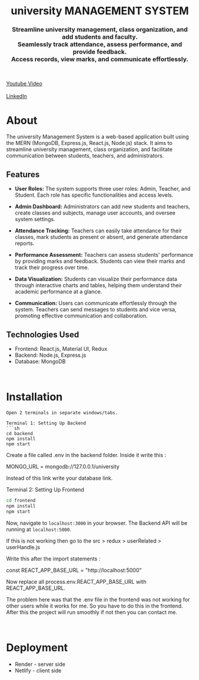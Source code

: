 <h1 align="center">
    university MANAGEMENT SYSTEM
</h1>

<h3 align="center">
Streamline university management, class organization, and add students and faculty.<br>
Seamlessly track attendance, assess performance, and provide feedback. <br>
Access records, view marks, and communicate effortlessly.
</h3>

<br>

[Youtube Video](https://youtu.be/ol650KwQkgY?si=rKcboqSv3n-e4UbC)
<br><br>
[LinkedIn](https://www.linkedin.com/in/yogndr/)

# About

The university Management System is a web-based application built using the MERN (MongoDB, Express.js, React.js, Node.js) stack. It aims to streamline university management, class organization, and facilitate communication between students, teachers, and administrators.

## Features

- **User Roles:** The system supports three user roles: Admin, Teacher, and Student. Each role has specific functionalities and access levels.

- **Admin Dashboard:** Administrators can add new students and teachers, create classes and subjects, manage user accounts, and oversee system settings.

- **Attendance Tracking:** Teachers can easily take attendance for their classes, mark students as present or absent, and generate attendance reports.

- **Performance Assessment:** Teachers can assess students' performance by providing marks and feedback. Students can view their marks and track their progress over time.

- **Data Visualization:** Students can visualize their performance data through interactive charts and tables, helping them understand their academic performance at a glance.

- **Communication:** Users can communicate effortlessly through the system. Teachers can send messages to students and vice versa, promoting effective communication and collaboration.

## Technologies Used

- Frontend: React.js, Material UI, Redux
- Backend: Node.js, Express.js
- Database: MongoDB

<br>

# Installation


```
Open 2 terminals in separate windows/tabs.

Terminal 1: Setting Up Backend 
```sh
cd backend
npm install
npm start
```

Create a file called .env in the backend folder.
Inside it write this :

MONGO_URL = mongodb://127.0.0.1/university

Instead of this link write your database link.

Terminal 2: Setting Up Frontend
```sh
cd frontend
npm install
npm start
```
Now, navigate to `localhost:3000` in your browser. 
The Backend API will be running at `localhost:5000`.

If this is not working then go to the src > redux > userRelated > userHandle.js

Write this after the import statements :

const REACT_APP_BASE_URL = "http://localhost:5000"

Now replace all process.env.REACT_APP_BASE_URL with REACT_APP_BASE_URL.

The problem here was that the .env file in the frontend was not working for other users while it works for me.
So you have to do this in the frontend. After this the project will run smoothly if not then you can contact me.

<br>

# Deployment
* Render - server side
* Netlify - client side

